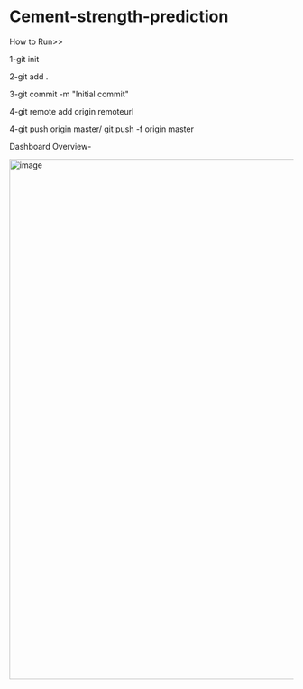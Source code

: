# Cement-strength-prediction

How to Run>>


1-git init


2-git add .


3-git commit -m "Initial commit"


4-git remote add origin remoteurl



4-git push origin master/ git push -f origin master



Dashboard Overview-


<img width="923" alt="image" src="https://user-images.githubusercontent.com/90152799/180617470-107ab536-9024-4dbd-a683-83f6e4ef971c.png">
